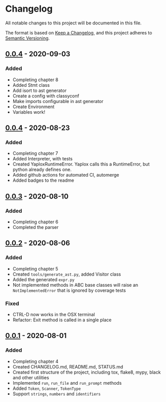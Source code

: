 # Changelog

All notable changes to this project will be documented in this file.

The format is based on [Keep a Changelog](https://keepachangelog.com/en/1.0.0/),
and this project adheres to [Semantic Versioning](https://semver.org/spec/v2.0.0.html).

## [0.0.4] - 2020-09-03

### Added

- Completing chapter 8
- Added Stmt class
- Add isort to ast generator
- Create a config with classyconf
- Make imports configurable in ast generator
- Create Environment
- Variables work!

## [0.0.4] - 2020-08-23

### Added

- Completing chapter 7
- Added Interpreter, with tests
- Created YaploxRuntimeError. Yaplox calls this a RuntimeError,
but python already defines one.
- Added github actions for automated CI, automerge
- Added badges to the readme


## [0.0.3] - 2020-08-10

### Added

- Completing chapter 6
- Completed the parser

## [0.0.2] - 2020-08-06

### Added

- Completing chapter 5
- Created `tools/generate_ast.py`, added Visitor class
- Added the generated `expr.py`
- Not implemented methods in ABC base classes will raise an `NotImplementedError` that
  is ignored by coverage tests

### Fixed

- CTRL-D now works in the OSX terminal
- Refactor: Exit method is called in a single place

## [0.0.1] - 2020-08-01

### Added

- Completing chapter 4
- Created CHANGELOG.md, README.md, STATUS.md
- Created first structure of the project, including tox, flake8, mypy, black and
  other utilities
- Implemented `run`, `run_file` and `run_prompt` methods
- Added `Token`, `Scanner`, `TokenType`
- Support `strings`, `numbers` and `identifiers`

[Unreleased]: https://github.com/RoelAdriaans/yaplox/compare/v0.0.4...HEAD
[0.0.4]: https://github.com/RoelAdriaans/yaplox/releases/tag/v0.0.4
[0.0.3]: https://github.com/RoelAdriaans/yaplox/releases/tag/v0.0.3
[0.0.2]: https://github.com/RoelAdriaans/yaplox/releases/tag/v0.0.2
[0.0.1]: https://github.com/RoelAdriaans/yaplox/releases/tag/v0.0.1
